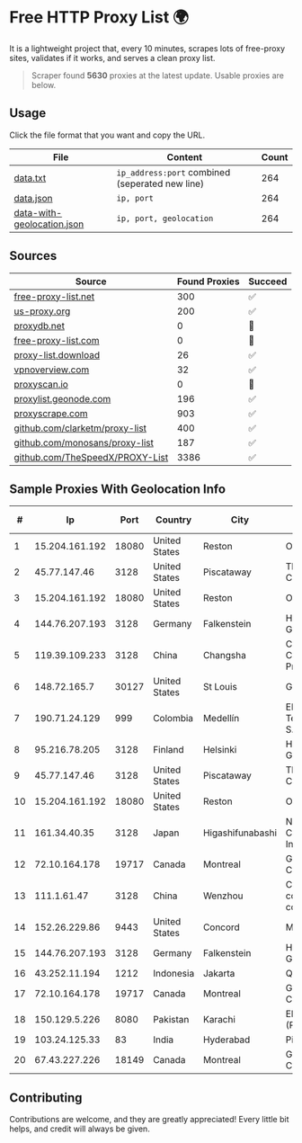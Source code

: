 
# Free HTTP Proxy List 🌍

It is a lightweight project that, every 10 minutes, scrapes lots of free-proxy sites, validates if it works, and serves a clean proxy list.


> Scraper found **5630** proxies at the latest update. Usable proxies are below.

## Usage

Click the file format that you want and copy the URL.


|File|Content|Count|
|----|-------|-----|
|[data.txt](https://raw.githubusercontent.com/themiralay/Proxy-List-World/master/data.txt)|`ip_address:port` combined (seperated new line)|264|
|[data.json](https://raw.githubusercontent.com/themiralay/Proxy-List-World/master/data.json)|`ip, port`|264|
|[data-with-geolocation.json](https://raw.githubusercontent.com/themiralay/Proxy-List-World/master/data-with-geolocation.json)|`ip, port, geolocation`|264|

## Sources

|Source|Found Proxies|Succeed|
|------|-------------|-------|
|[free-proxy-list.net](https://free-proxy-list.net)|300|✅|
|[us-proxy.org](https://www.us-proxy.org)|200|✅|
|[proxydb.net](http://proxydb.net)|0|🚫|
|[free-proxy-list.com](https://free-proxy-list.com/?page=&port=&type%5B%5D=http&type%5B%5D=https&up_time=0&search=Search)|0|🚫|
|[proxy-list.download](https://www.proxy-list.download/HTTP)|26|✅|
|[vpnoverview.com](https://vpnoverview.com/privacy/anonymous-browsing/free-proxy-servers)|32|✅|
|[proxyscan.io](https://www.proxyscan.io)|0|🚫|
|[proxylist.geonode.com](https://proxylist.geonode.com/api/proxy-list?limit=300&page=1&sort_by=lastChecked&sort_type=desc&protocols=http,https)|196|✅|
|[proxyscrape.com](https://api.proxyscrape.com/v2/?request=displayproxies&protocol=http&timeout=10000&country=all&ssl=all&anonymity=all)|903|✅|
|[github.com/clarketm/proxy-list](https://raw.githubusercontent.com/clarketm/proxy-list/master/proxy-list-raw.txt)|400|✅|
|[github.com/monosans/proxy-list](https://raw.githubusercontent.com/monosans/proxy-list/main/proxies/http.txt)|187|✅|
|[github.com/TheSpeedX/PROXY-List](https://raw.githubusercontent.com/TheSpeedX/PROXY-List/master/http.txt)|3386|✅|


## Sample Proxies With Geolocation Info

|#|Ip|Port|Country|City|Internet Service Provider|
|-|--|----|-------|----|-------------------------|
|1|15.204.161.192|18080|United States|Reston|OVH SAS|
|2|45.77.147.46|3128|United States|Piscataway|The Constant Company|
|3|15.204.161.192|18080|United States|Reston|OVH SAS|
|4|144.76.207.193|3128|Germany|Falkenstein|Hetzner Online GmbH|
|5|119.39.109.233|3128|China|Changsha|CNC Group CHINA169 Hunan Province Network|
|6|148.72.165.7|30127|United States|St Louis|GoDaddy.com|
|7|190.71.24.129|999|Colombia|Medellín|EPM Telecomunicaciones S.A. E.S.P|
|8|95.216.78.205|3128|Finland|Helsinki|Hetzner Online GmbH|
|9|45.77.147.46|3128|United States|Piscataway|The Constant Company|
|10|15.204.161.192|18080|United States|Reston|OVH SAS|
|11|161.34.40.35|3128|Japan|Higashifunabashi|NTT PC Communications, Inc.|
|12|72.10.164.178|19717|Canada|Montreal|GloboTech Communications|
|13|111.1.61.47|3128|China|Wenzhou|China Mobile communications corporation|
|14|152.26.229.86|9443|United States|Concord|MCNC|
|15|144.76.207.193|3128|Germany|Falkenstein|Hetzner Online GmbH|
|16|43.252.11.194|1212|Indonesia|Jakarta|QUANTUMNET|
|17|72.10.164.178|19717|Canada|Montreal|GloboTech Communications|
|18|150.129.5.226|8080|Pakistan|Karachi|Ebone Network (Pvt) Ltd|
|19|103.24.125.33|83|India|Hyderabad|Pioneer Elabs Ltd.|
|20|67.43.227.226|18149|Canada|Montreal|GloboTech Communications|



## Contributing

Contributions are welcome, and they are greatly appreciated! Every
little bit helps, and credit will always be given.

